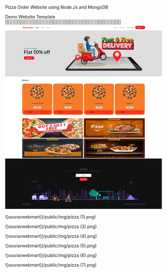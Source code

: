 Pizza Order Website using Node.Js and MongoDB

Demo  Website Template
||||||||||||||||||||||||||||||||||||||||||||||||||||||||||||||||||||||||||||||||
![souravwebmart](/public/img/pizza2.png)

![souravwebmart](/public/img/pizza (1).png)

![souravwebmart](/public/img/pizza (3).png)

![souravwebmart](/public/img/pizza (4).png)

![souravwebmart](/public/img/pizza (5).png)

![souravwebmart](/public/img/pizza (6).png)

![souravwebmart](/public/img/pizza (7).png)

